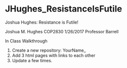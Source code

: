 # JHughes_ResistanceIsFutile
Joshua Hughes: Resistance is Futile!

Joshua M. Hughes
COP2830
1/26/2017
Professor Barrell

In Class Walkthrough

1) Create a new repository: YourName_
2) Add 3 html pages with links to each other
3) Update a few times.
